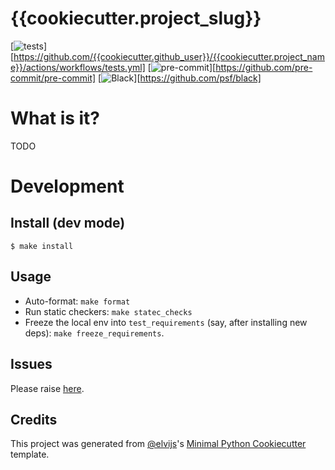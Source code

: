 # {{cookiecutter.project_slug}}

[![tests](https://github.com/{{cookiecutter.github_user}}/{{cookiecutter.project_name}}/workflows/tests/badge.svg)][https://github.com/{{cookiecutter.github_user}}/{{cookiecutter.project_name}}/actions/workflows/tests.yml]
[![pre-commit](https://img.shields.io/badge/pre--commit-enabled-brightgreen?logo=pre-commit&logoColor=white)][https://github.com/pre-commit/pre-commit]
[![Black](https://img.shields.io/badge/code%20style-black-000000.svg)][https://github.com/psf/black]

# What is it?

TODO

# Development

## Install (dev mode)

```console
$ make install
```

## Usage

* Auto-format: `make format`
* Run static checkers: `make statec_checks`
* Freeze the local env into `test_requirements` (say, after installing new deps): 
  `make freeze_requirements`.

## Issues

Please raise [here](https://github.com/{{cookiecutter.github_user}}/{{cookiecutter.project_name}}/issues).

## Credits

This project was generated from [@elvijs](https://github.com/elvijs)'s 
[Minimal Python Cookiecutter](https://github.com/elvijs/cookiecutter-minimal-python) template.
